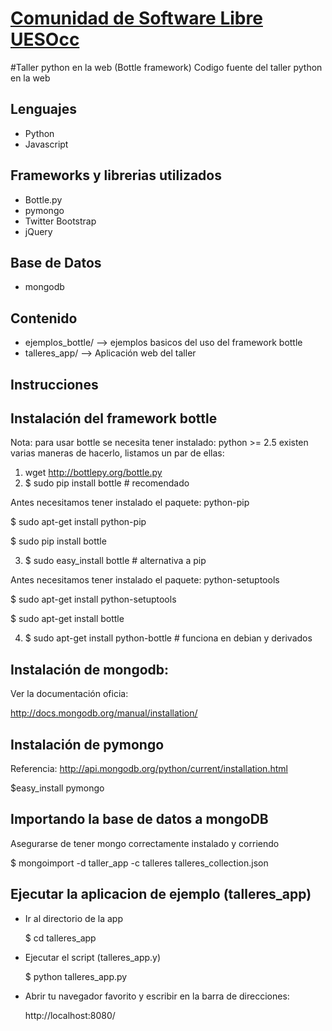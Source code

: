 [Comunidad de Software Libre UESOcc](https://www.facebook.com/groups/csluesfmocc)
=================================================================================

#Taller python en la web (Bottle framework)
Codigo fuente del taller python en la web

Lenguajes 
---------
- Python
- Javascript

Frameworks y librerias utilizados
---------
- Bottle.py
- pymongo
- Twitter Bootstrap
- jQuery

Base de Datos
---------

- mongodb

Contenido
---------
- ejemplos_bottle/ --> ejemplos basicos del uso del framework bottle
- talleres_app/ --> Aplicación web del taller

Instrucciones
---------

Instalación del framework bottle
---------
Nota: para usar bottle se necesita tener instalado: python >= 2.5 
existen varias maneras de hacerlo, listamos un par de ellas:

1. wget http://bottlepy.org/bottle.py 
2. $ sudo pip install bottle # recomendado

  Antes necesitamos tener instalado el paquete: python-pip
  
  $ sudo apt-get install python-pip
  
  $ sudo pip install bottle
  
3. $ sudo easy_install bottle # alternativa a pip

  Antes necesitamos tener instalado el paquete: python-setuptools 
  
  $ sudo apt-get install python-setuptools 
  
  $ sudo apt-get install bottle 

4. $ sudo apt-get install python-bottle # funciona en debian y derivados 

Instalación de mongodb:
---------
Ver la documentación oficia:

http://docs.mongodb.org/manual/installation/

Instalación de pymongo
---------
Referencia: http://api.mongodb.org/python/current/installation.html

$easy_install pymongo

Importando la base de datos a mongoDB
---------
Asegurarse de tener mongo correctamente instalado y corriendo

$ mongoimport -d taller_app -c talleres talleres_collection.json

Ejecutar la aplicacion de ejemplo (talleres_app)
---------
- Ir al directorio de la app

  $ cd talleres_app

- Ejecutar el script (talleres_app.y)

  $ python talleres_app.py
  
- Abrir tu navegador favorito y escribir en la barra de direcciones:

  http://localhost:8080/
